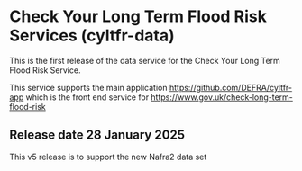 # Check Your Long Term Flood Risk Services (cyltfr-data)

This is the first release of the data service for the Check Your Long Term Flood Risk Service.

This service supports the main application https://github.com/DEFRA/cyltfr-app which is the front end service for https://www.gov.uk/check-long-term-flood-risk

## Release date 28 January 2025

This v5 release is to support the new Nafra2 data set

